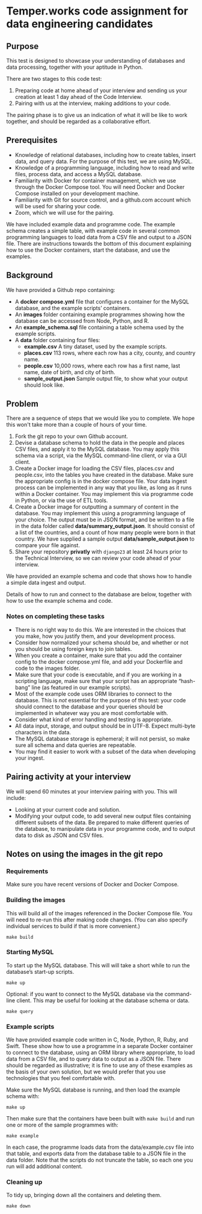 # Temper.works code assignment for data engineering candidates

## Purpose

This test is designed to showcase your understanding of databases and data processing, together with your aptitude in Python.

There are two stages to this code test:

1. Preparing code at home ahead of your interview and sending us your creation at least 1 day ahead of the Code Interview.
2. Pairing with us at the interview, making additions to your code.

The pairing phase is to give us an indication of what it will be like to work together, and should be regarded as a collaborative effort.

## Prerequisites

- Knowledge of relational databases, including how to create tables, insert data, and query data. For the purpose of this test, we are using MySQL.
- Knowledge of a programming language, including how to read and write files, process data, and access a MySQL database.
- Familiarity with Docker for container management, which we use through the Docker Compose tool. You will need Docker and Docker Compose installed on your development machine.
- Familiarity with Git for source control, and a github.com account which will be used for sharing your code.
- Zoom, which we will use for the pairing.

We have included example data and programme code. The example schema creates a simple table, with example code in several common programming languages to load data from a CSV file and output to a JSON file. There are instructions towards the bottom of this document explaining how to use the Docker containers, start the database, and use the examples.

## Background

We have provided a Github repo containing:

- A **docker compose.yml** file that configures a container for the MySQL database, and the example scripts’ containers.
- An **images** folder containing example programmes showing how the database can be accessed from Node, Python, and R.
- An **example_schema.sql** file containing a table schema used by the example scripts.
- A **data** folder containing four files:
  - **example.csv** A tiny dataset, used by the example scripts.
  - **places.csv** 113 rows, where each row has a city, county, and country name.
  - **people.csv** 10,000 rows, where each row has a first name, last name, date of birth, and city of birth.
  - **sample_output.json** Sample output file, to show what your output should look like.

## Problem

There are a sequence of steps that we would like you to complete. We hope this won't take more than a couple of hours of your time.

1. Fork the git repo to your own Github account.
2. Devise a database schema to hold the data in the people and places CSV files, and apply it to the MySQL database. You may apply this schema via a script, via the MySQL command-line client, or via a GUI client.
3. Create a Docker image for loading the CSV files, places.csv and people.csv, into the tables you have created in the database. Make sure the appropriate config is in the docker compose file. Your data ingest process can be implemented in any way that you like, as long as it runs within a Docker container. You may implement this via programme code in Python, or via the use of ETL tools.
4. Create a Docker image for outputting a summary of content in the database. You may implement this using a programming language of your choice. The output must be in JSON format, and be written to a file in the data folder called **data/summary_output.json**. It should consist of a list of the countries, and a count of how many people were born in that country. We have supplied a sample output **data/sample_output.json** to compare your file against.
5. Share your repository **privatly** with `django23` at least 24 hours prior to the Technical Interview, so we can review your code ahead of your interview.

We have provided an example schema and code that shows how to handle a simple data ingest and output.

Details of how to run and connect to the database are below, together with how to use the example schema and code.

### Notes on completing these tasks

- There is no right way to do this. We are interested in the choices that you make, how you justify them, and your development process.
- Consider how normalized your schema should be, and whether or not you should be using foreign keys to join tables.
- When you create a container, make sure that you add the container config to the docker compose.yml file, and add your Dockerfile and code to the images folder.
- Make sure that your code is executable, and if you are working in a scripting language, make sure that your script has an appropriate “hash-bang” line (as featured in our example scripts).
- Most of the example code uses ORM libraries to connect to the database. This is _not_ essential for the purpose of this test: your code should connect to the database and your queries should be implemented in whatever way you are most comfortable with.
- Consider what kind of error handling and testing is appropriate.
- All data input, storage, and output should be in UTF-8. Expect multi-byte characters in the data.
- The MySQL database storage is ephemeral; it will not persist, so make sure all schema and data queries are repeatable.
- You may find it easier to work with a subset of the data when developing your ingest.

## Pairing activity at your interview

We will spend 60 minutes at your interview pairing with you. This will include:

- Looking at your current code and solution.
- Modifying your output code, to add several new output files containing different subsets of the data. Be prepared to make different queries of the database, to manipulate data in your programme code, and to output data to disk as JSON and CSV files.

## Notes on using the images in the git repo

### Requirements

Make sure you have recent versions of Docker and Docker Compose.

### Building the images

This will build all of the images referenced in the Docker Compose file. You will need to re-run this after making code changes. (You can also specify individual services to build if that is more convenient.)

```
make build
```

### Starting MySQL

To start up the MySQL database. This will will take a short while to run the database’s start-up scripts.

```
make up
```

Optional: if you want to connect to the MySQL database via the command-line client. This may be useful for looking at the database schema or data.

```
make query
```

### Example scripts

We have provided example code written in C, Node, Python, R, Ruby, and Swift. These show how to use a programme in a separate Docker container to connect to the database, using an ORM library where appropriate, to load data from a CSV file, and to query data to output as a JSON file. There should be regarded as illustrative; it is fine to use any of these examples as the basis of your own solution, but we would prefer that you use technologies that you feel comfortable with.

Make sure the MySQL database is running, and then load the example schema with:

```
make up
```

Then make sure that the containers have been built with `make build` and run one or more of the sample programmes with:

```
make example
```

In each case, the programme loads data from the data/example.csv file into that table, and exports data from the database table to a JSON file in the data folder. Note that the scripts do not truncate the table, so each one you run will add additional content.

### Cleaning up

To tidy up, bringing down all the containers and deleting them.

```
make down
```

